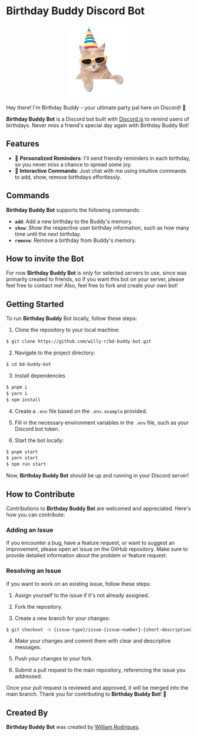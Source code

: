 # Birthday Buddy Discord Bot

<p align="center">
  <img height="200" src="./assets/images/buddy.jpeg">
</p>

Hey there! I'm Birthday Buddy – your ultimate party pal here on Discord! 🎉

**Birthday Buddy Bot** is a Discord bot built with [Discord.js](https://github.com/discordjs/guide) to remind users of birthdays. Never miss a friend's special day again with Birthday Buddy Bot!


## Features

- 🎈 **Personalized Reminders**: I'll send friendly reminders in each birthday, so you never miss a chance to spread some joy.
- 🎂 **Interactive Commands**: Just chat with me using intuitive commands to add, show, remove birthdays effortlessly.


## Commands

**Birthday Buddy Bot** supports the following commands:

- **`add`**: Add a new birthday to the Buddy's memory.
- **`show`**: Show the respective user birthday information, such as how many time until the next birthday.
- **`remove`**: Remove a birthday from Buddy's memory.


## How to invite the Bot

For now **Birthday Buddy Bot** is only for selected servers to use, since was primarily created to friends, so if you want this bot on your server, please feel free to contact me! Also, feel free to fork and create your own bot!


## Getting Started

To run **Birthday Buddy** Bot locally, follow these steps:

1. Clone the repository to your local machine:
```bash
$ git clone https://github.com/willy-r/bd-buddy-bot.git
```

2. Navigate to the project directory:
```bash
$ cd bd-buddy-bot
```

3. Install dependencies
```bash
$ pnpm i
$ yarn i
$ npm install
```

4. Create a `.env` file based on the `.env.example` provided.

5. Fill in the necessary environment variables in the `.env` file, such as your Discord bot token.

6. Start the bot locally:
```bash
$ pnpm start
$ yarn start
$ npm run start
```

Now, **Birthday Buddy Bot** should be up and running in your Discord server!

## How to Contribute

Contributions to **Birthday Buddy Bot** are welcomed and appreciated. Here's how you can contribute:

### Adding an Issue

If you encounter a bug, have a feature request, or want to suggest an improvement, please open an issue on the GitHub repository. Make sure to provide detailed information about the problem or feature request.

### Resolving an Issue

If you want to work on an existing issue, follow these steps:

1. Assign yourself to the issue if it's not already assigned.

2. Fork the repository.

3. Create a new branch for your changes:
```bash
$ git checkout -b {issue-type}/issue-{issue-number}-{short-description}
```

4. Make your changes and commit them with clear and descriptive messages.

5. Push your changes to your fork.

6. Submit a pull request to the main repository, referencing the issue you addressed.

Once your pull request is reviewed and approved, it will be merged into the main branch. Thank you for contributing to **Birthday Buddy Bot**! 🎉

## Created By

**Birthday Buddy Bot** was created by [William Rodrigues](https://www.linkedin.com/in/william-rodrigues-dev/).
